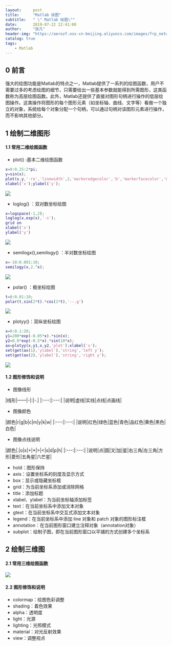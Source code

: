 ```yaml
---
layout:     post
title:      "Matlab 绘图"
subtitle:   " \" Matlab 绘图\""
date:       2019-07-22 22:41:00
author:     "张凡"
header-img: "https://aerozf.oss-cn-beijing.aliyuncs.com/images/frp_network.jpg"
catalog: true
tags:
    - Matlab
---
```


## 0 前言

强大的绘图功能是Matlab的特点之一，Matlab提供了一系列的绘图函数，用户不需要过多的考虑绘图的细节，只需要给出一些基本参数就能得到所需图形，这类函数称为高层绘图函数。此外，Matlab还提供了直接对图形句柄进行操作的低层绘图操作。这类操作将图形的每个图形元素（如坐标轴、曲线、文字等）看做一个独立的对象，系统给每个对象分配一个句柄，可以通过句柄对该图形元素进行操作，而不影响其他部分。

## 1 绘制二维图形
#### 1.1 常用二维绘图函数
   - plot()  :基本二维绘图函数
   ```matlab
x=0:0.25:2*pi;
y=sin(x);
plot(x,y,'-ro','linewidth',2,'markeredgecolor','b','markerfacecolor','0.49,1,0.65','markersize',14);
xlabel('x');ylabel('y');
   ```
  ![](https://aerozf.oss-cn-beijing.aliyuncs.com/images/matlab/1263706-20180519154828204-2081856590.png)
   - loglog() ：双对数坐标绘图
   ```matlab
x=logspace(-1,2);
loglog(x,exp(x),'-s');
grid on
xlabel('x')
ylabel('y')
   ```
   ![](https://aerozf.oss-cn-beijing.aliyuncs.com/images/matlab/1263706-20180519155416476-250979062.png)
   - semilogx(),semilogy() ：半对数坐标绘图
   ```matlab
x=-10:0.001:10;
semilogy(x,2.^x);
   ```
   ![](https://aerozf.oss-cn-beijing.aliyuncs.com/images/matlab/1263706-20180519160007447-1935269779.png)
   - polar() ：极坐标绘图
   ```matlab
t=0:0.01:10;
polar(t,sin(2*t).*cos(2*t),'--.g')
   ```
   ![](https://aerozf.oss-cn-beijing.aliyuncs.com/images/matlab/1263706-20180519160512643-266706947.png)
   - plotyy()：双纵坐标绘图
   ```matlab
x=0:0.1:20;
y1=200*exp(-0.05*x).*sin(x);
y2=0.8*exp(-0.5*x).*sin(10*x);
ax=plotyy(x,y1,x,y2,'plot');xlabel('x');
set(get(ax(1),'ylabel'),'string','left y');
set(get(ax(2),'ylabel'),'string','right y');
   ```
   ![](https://aerozf.oss-cn-beijing.aliyuncs.com/images/matlab/1263706-20180519161214235-1286578122.png)
   
#### 1.2 图形修饰和说明
- 图像线形

|线形|——|-|:|-.|
|:---:|:---:|
|说明|虚线|实线|点线|点画线|

- 图像颜色

|颜色|r|g|b|c|m|y|k|w|
|:---:|:---:|
|说明|红色|绿色|蓝色|青色|品红色|黄色|黑色|白色|

- 图像点线说明

|颜色|.|o|x|+|\*|>|<|s|d|p|h|
|:---:|:---:|
|说明|点|圆|叉|加|星|右三角|左三角|方形|菱形|五角星|六芒星|


- hold：图形保持
- axis：设置坐标系的刻度及显示方式
- box：显示或隐藏坐标框
- grid：为当前坐标系添加或消除网格
- title：添加标题
- xlabel、ylabel：为当前坐标轴添加标签
- text：在当前坐标系中添加文本对象
- gtext：在当前坐标系中交互式添加文本对象
- legend：在当前坐标系中添加 line 对象和 patch 对象的图形标注框
- annotation：在当前图形窗口建立注释对象（annotation对象）
- subplot：绘制子图，即在当前图形窗口以平铺的方式创建多个坐标系

## 2 绘制三维图

#### 2.1 常用三维绘图函数

![](https://aerozf.oss-cn-beijing.aliyuncs.com/images/matlab/1263706-20180521231821086-570369472.png)

#### 2.2 图形修饰和说明

- colormap：绘图色彩调整
- shading：着色效果
- alpha：透明度
- light：光源
- lighting：光照模式
- material：对光反射效果
- view：调整视点


